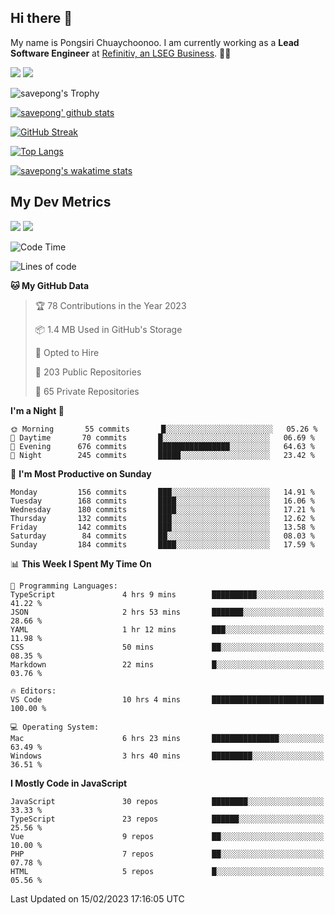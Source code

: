 ## Hi there 👋

My name is Pongsiri Chuaychoonoo. I am currently working as a **Lead Software Engineer** at [Refinitiv, an LSEG Business](https://www.refinitiv.com). 👨‍💻

[<img src="https://img.shields.io/badge/savepong.com-%230077B5.svg?&style=for-the-badge&color=81e6d9" />](https://savepong.com)
[<img src="https://img.shields.io/badge/linkedin-%230077B5.svg?&style=for-the-badge&logo=linkedin&logoColor=white" />](https://www.linkedin.com/in/savepong)

![savepong's Trophy](https://github-profile-trophy.vercel.app/?username=savepong&theme=flat&rank=SECRET,SSS,SS,S,AAA,AA,A&margin-w=15&no-bg=true&no-frame=true)

[![savepong' github stats](https://github-readme-stats.vercel.app/api?username=savepong&show_icons=true&count_private=true&theme=gotham&hide_border=true&bg_color=00000000&text_color=768390FF)](https://savepong.com/posts/stats)

[![GitHub Streak](https://github-readme-streak-stats.herokuapp.com?user=savepong&theme=gotham&hide_border=true&background=00000000&dates=768390FF)](https://savepong.com/posts/stats)

[![Top Langs](https://github-readme-stats.vercel.app/api/top-langs/?username=savepong&layout=compact&langs_count=10&theme=gotham&hide_border=true&bg_color=00000000&text_color=768390FF)](https://savepong.com/posts/stats)

[![savepong's wakatime stats](https://github-readme-stats.vercel.app/api/wakatime?username=@savepong&layout=default&theme=gotham&hide_border=true&bg_color=00000000&text_color=768390FF)](https://savepong.com/posts/stats)

## My Dev Metrics

[![](https://komarev.com/ghpvc/?username=savepong&color=blue&label=Profile%20Views)](https://github.com/savepong)
[![](https://img.shields.io/github/followers/savepong?label=GitHub%20Followers)](https://github.com/savepong)

<!--START_SECTION:waka-->
![Code Time](http://img.shields.io/badge/Code%20Time-1%2C164%20hrs%2055%20mins-blue)

![Lines of code](https://img.shields.io/badge/From%20Hello%20World%20I%27ve%20Written-4%20Million%20lines%20of%20code-blue)

**🐱 My GitHub Data** 

> 🏆 78 Contributions in the Year 2023
 > 
> 📦 1.4 MB Used in GitHub's Storage 
 > 
> 💼 Opted to Hire
 > 
> 📜 203 Public Repositories 
 > 
> 🔑 65 Private Repositories  
 > 
**I'm a Night 🦉** 

```text
🌞 Morning       55 commits       █░░░░░░░░░░░░░░░░░░░░░░░░   05.26 % 
🌆 Daytime       70 commits       █░░░░░░░░░░░░░░░░░░░░░░░░   06.69 % 
🌃 Evening      676 commits       ████████████████░░░░░░░░░   64.63 % 
🌙 Night        245 commits       █████░░░░░░░░░░░░░░░░░░░░   23.42 % 

```
📅 **I'm Most Productive on Sunday** 

```text
Monday         156 commits       ███░░░░░░░░░░░░░░░░░░░░░░   14.91 % 
Tuesday        168 commits       ████░░░░░░░░░░░░░░░░░░░░░   16.06 % 
Wednesday      180 commits       ████░░░░░░░░░░░░░░░░░░░░░   17.21 % 
Thursday       132 commits       ███░░░░░░░░░░░░░░░░░░░░░░   12.62 % 
Friday         142 commits       ███░░░░░░░░░░░░░░░░░░░░░░   13.58 % 
Saturday        84 commits       ██░░░░░░░░░░░░░░░░░░░░░░░   08.03 % 
Sunday         184 commits       ████░░░░░░░░░░░░░░░░░░░░░   17.59 % 

```


📊 **This Week I Spent My Time On** 

```text
💬 Programming Languages: 
TypeScript               4 hrs 9 mins        ██████████░░░░░░░░░░░░░░░   41.22 % 
JSON                     2 hrs 53 mins       ███████░░░░░░░░░░░░░░░░░░   28.66 % 
YAML                     1 hr 12 mins        ███░░░░░░░░░░░░░░░░░░░░░░   11.98 % 
CSS                      50 mins             ██░░░░░░░░░░░░░░░░░░░░░░░   08.35 % 
Markdown                 22 mins             █░░░░░░░░░░░░░░░░░░░░░░░░   03.76 % 

🔥 Editors: 
VS Code                  10 hrs 4 mins       █████████████████████████   100.00 % 

💻 Operating System: 
Mac                      6 hrs 23 mins       ███████████████░░░░░░░░░░   63.49 % 
Windows                  3 hrs 40 mins       █████████░░░░░░░░░░░░░░░░   36.51 % 

```

**I Mostly Code in JavaScript** 

```text
JavaScript               30 repos            ████████░░░░░░░░░░░░░░░░░   33.33 % 
TypeScript               23 repos            ██████░░░░░░░░░░░░░░░░░░░   25.56 % 
Vue                      9 repos             ██░░░░░░░░░░░░░░░░░░░░░░░   10.00 % 
PHP                      7 repos             ██░░░░░░░░░░░░░░░░░░░░░░░   07.78 % 
HTML                     5 repos             █░░░░░░░░░░░░░░░░░░░░░░░░   05.56 % 

```



 Last Updated on 15/02/2023 17:16:05 UTC
<!--END_SECTION:waka-->

<!--
**savepong/savepong** is a ✨ _special_ ✨ repository because its `README.md` (this file) appears on your GitHub profile.

Here are some ideas to get you started:

- 🔭 I’m currently working on WebComponents and TypeScript.
- 🌱 I’m currently learning ...
- 👯 I’m looking to collaborate on ...
- 🤔 I’m looking for help with ...
- 💬 Ask me about ...
- 📫 How to reach me: ...
- 😄 Pronouns: ...
- ⚡ Fun fact: ...
-->
